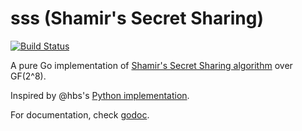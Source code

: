 # sss (Shamir's Secret Sharing)

[![Build Status](https://travis-ci.org/codahale/sss.png?branch=master)](https://travis-ci.org/codahale/sss)

A pure Go implementation of
[Shamir's Secret Sharing algorithm](http://en.wikipedia.org/wiki/Shamir's_Secret_Sharing)
over GF(2^8).

Inspired by @hbs's [Python implementation](https://github.com/hbs/PySSSS).

For documentation, check [godoc](http://godoc.org/github.com/codahale/sss).
